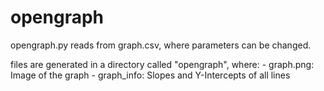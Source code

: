 # opengraph
opengraph.py reads from graph.csv, where parameters can be changed.

files are generated in a directory called "opengraph", where:
    - graph.png: Image of the graph
    - graph_info: Slopes and Y-Intercepts of all lines
